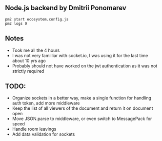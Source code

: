 ## Node.js backend by Dmitrii Ponomarev
```
pm2 start ecosystem.config.js
pm2 logs 0
```

## Notes
- Took me all the 4 hours
- I was not very familliar with socket.io, I was using it for the last time about 10 yrs ago
- Probably should not have worked on the jwt authentication as it was not strictly required

## TODO:
- Organize sockets in a better way, make a single function for handling auth token, add more middleware
- Keep the list of all viewers of the document and return it on document open
- Move JSON.parse to middleware, or even switch to MessagePack for speed
- Handle room leavings
- Add data validation for sockets


